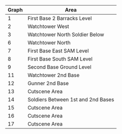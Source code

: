 | Graph    | Area                              |
|----------|-----------------------------------|
| 1        | First Base 2 Barracks Level       |
| 2        | Watchtower West                   |
| 3        | Watchtower North Soldier Below    |
| 6        | Watchtower North                  |
| 7        | First Base East SAM Level         |
| 8        | First Base South SAM Level        |
| 9        | Second Base Ground Level          |
| 11       | Watchtower 2nd Base               |
| 12       | Gunner 2nd Base                   |
| 13       | Cutscene Area                     |
| 14       | Soldiers Between 1st and 2nd Bases|
| 15       | Cutscene Area                     |
| 16       | Cutscene Area                     |
| 17       | Cutscene Area                     |
